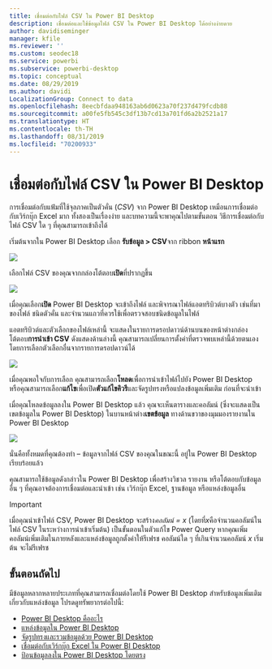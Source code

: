 ```yaml
---
title: เชื่อมต่อกับไฟล์ CSV ใน Power BI Desktop
description: เชื่อมต่อและใช้ข้อมูลไฟล์ CSV ใน Power BI Desktop ได้อย่างง่ายดาย
author: davidiseminger
manager: kfile
ms.reviewer: ''
ms.custom: seodec18
ms.service: powerbi
ms.subservice: powerbi-desktop
ms.topic: conceptual
ms.date: 08/29/2019
ms.author: davidi
LocalizationGroup: Connect to data
ms.openlocfilehash: 8eecbfdaa948163ab6d0623a70f237d479fcdb88
ms.sourcegitcommit: a00fe5fb545c3df13b7cd13a701fd6a2b2521a17
ms.translationtype: HT
ms.contentlocale: th-TH
ms.lasthandoff: 08/31/2019
ms.locfileid: "70200933"
---
```

# <a name="connect-to-csv-files-in-power-bi-desktop"></a>เชื่อมต่อกับไฟล์ CSV ใน Power BI Desktop
การเชื่อมต่อกับแฟ้มที่ใช้จุลภาคเป็นตัวคั่น (*CSV*) จาก Power BI Desktop เหมือนการเชื่อมต่อกับเวิร์กบุ๊ก Excel มาก ทั้งสองเป็นเรื่องง่าย และบทความนี้จะพาคุณไปตามขั้นตอน วิธีการเชื่อมต่อกับไฟล์ CSV ใด ๆ ที่คุณสามารถเข้าถึงได้

เริ่มต้นจากใน Power BI Desktop เลือก **รับข้อมูล > CSV**จาก ribbon **หน้าแรก**

![](media/desktop-connect-csv/connect-to-csv_1.png)

เลือกไฟล์ CSV ของคุณจากกล่องโต้ตอบ**เปิด**ที่ปรากฏขึ้น

![](media/desktop-connect-csv/connect-to-csv_2.png)

เมื่อคุณเลือก**เปิด** Power BI Desktop จะเข้าถึงไฟล์ และพิจารณาไฟล์แอตทริบิวต์บางตัว เช่นที่มาของไฟล์ ชนิดตัวคั่น และจำนวนแถวที่ควรใช้เพื่อตรวจสอบชนิดข้อมูลในไฟล์

แอตทริบิวต์และตัวเลือกของไฟล์เหล่านี้ จะแสดงในรายการดรอปดาวน์ด้านบนของหน้าต่างกล่องโต้ตอบ**การนำเข้า CSV** ดังแสดงด้านล่างนี้ คุณสามารถเปลี่ยนการตั้งค่าที่ตรวจพบเหล่านี้ด้วยตนเอง โดยการเลือกตัวเลือกอื่นจากรายการดรอปดาวน์ได้

![](media/desktop-connect-csv/connect-to-csv_3.png)

เมื่อคุณพอใจกับการเลือก คุณสามารถเลือก**โหลด**เพื่อการนำเข้าไฟล์ไปยัง Power BI Desktop หรือคุณสามารถเลือก**แก้ไข**เพื่อเปิด**ตัวแก้ไขคิวรี**และจัดรูปทรงหรือแปลงข้อมูลเพิ่มเติม ก่อนที่จะนำเข้า

เมื่อคุณโหลดข้อมูลลงใน Power BI Desktop แล้ว คุณจะเห็นตารางและคอลัมน์ (ซึ่งจะแสดงเป็นเขตข้อมูลใน Power BI Desktop) ในบานหน้าต่าง**เขตข้อมูล** ทางด้านขวาของมุมมองรายงานใน Power BI Desktop

![](media/desktop-connect-csv/connect-to-csv_4.png)

นั่นคือทั้งหมดที่คุณต้องทำ – ข้อมูลจากไฟล์ CSV ของคุณในขณะนี้ อยู่ใน Power BI Desktop เรียบร้อยแล้ว

คุณสามารถใช้ข้อมูลดังกล่าวใน Power BI Desktop เพื่อสร้างวิชวล รายงาน หรือโต้ตอบกับข้อมูลอื่น ๆ ที่คุณอาจต้องการเชื่อมต่อและนำเข้า เช่น เวิร์กบุ๊ก Excel, ฐานข้อมูล หรือแหล่งข้อมูลอื่น

> [!IMPORTANT]
> เมื่อคุณนำเข้าไฟล์ CSV, Power BI Desktop จะสร้าง*คอลัมน์ = x* (โดยที่*x*คือจำนวนคอลัมน์ในไฟล์ CSV ในระหว่างการนำเข้าเริ่มต้น) เป็นขั้นตอนในตัวแก้ไข Power Query หากคุณเพิ่มคอลัมน์เพิ่มเติมในภายหลังและแหล่งข้อมูลถูกตั้งค่าให้รีเฟรช คอลัมน์ใด ๆ ที่เกินจำนวนคอลัมน์ *x* เริ่มต้น จะไม่รีเฟรช 


## <a name="next-steps"></a>ขั้นตอนถัดไป
มีข้อมูลหลากหลายประเภทที่คุณสามารถเชื่อมต่อโดยใช้ Power BI Desktop สำหรับข้อมูลเพิ่มเติมเกี่ยวกับแหล่งข้อมูล โปรดดูทรัพยากรต่อไปนี้:

* [Power BI Desktop คืออะไร](desktop-what-is-desktop.md)
* [แหล่งข้อมูลใน Power BI Desktop](desktop-data-sources.md)
* [จัดรูปทรงและรวมข้อมูลด้วย Power BI Desktop](desktop-shape-and-combine-data.md)
* [เชื่อมต่อกับเวิร์กบุ๊ก Excel ใน Power BI Desktop](desktop-connect-excel.md)   
* [ป้อนข้อมูลลงใน Power BI Desktop โดยตรง](desktop-enter-data-directly-into-desktop.md)   

